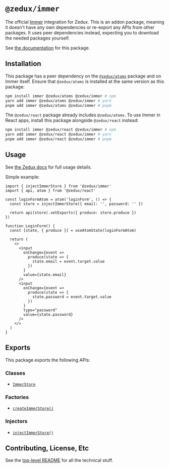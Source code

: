 # `@zedux/immer`

The official [Immer](https://github.com/immerjs/immer) integration for Zedux. This is an addon package, meaning it doesn't have any own dependencies or re-export any APIs from other packages. It uses peer dependencies instead, expecting you to download the needed packages yourself.

See [the documentation](https://omnistac.github.io/zedux/docs/packages/immer) for this package.

## Installation

This package has a peer dependency on the [`@zedux/atoms`](https://www.npmjs.com/package/@zedux/atoms) package and on Immer itself. Ensure that `@zedux/atoms` is installed at the same version as this package:

```sh
npm install immer @zedux/atoms @zedux/immer # npm
yarn add immer @zedux/atoms @zedux/immer # yarn
pnpm add immer @zedux/atoms @zedux/immer # pnpm
```

The `@zedux/react` package already includes `@zedux/atoms`. To use Immer in React apps, install this package alongside `@zedux/react` instead:

```sh
npm install immer @zedux/react @zedux/immer # npm
yarn add immer @zedux/react @zedux/immer # yarn
pnpm add immer @zedux/react @zedux/immer # pnpm
```

## Usage

See [the Zedux docs](https://omnistac.github.io/zedux/docs/packages/immer) for full usage details.

Simple example:

```tsx
import { injectImmerStore } from '@zedux/immer'
import { api, atom } from '@zedux/react'

const loginFormAtom = atom('loginForm', () => {
  const store = injectImmerStore({ email: '', password: '' })

  return api(store).setExports({ produce: store.produce })
})

function LoginForm() {
  const [state, { produce }] = useAtomState(loginFormAtom)

  return (
    <>
      <input
        onChange={event =>
          produce(state => {
            state.email = event.target.value
          })
        }
        value={state.email}
      />
      <input
        onChange={event =>
          produce(state => {
            state.password = event.target.value
          })
        }
        type="password"
        value={state.password}
      />
    </>
  )
}
```

## Exports

This package exports the following APIs:

### Classes

- [`ImmerStore`](https://omnistac.github.io/zedux/docs/packages/immer#immerstore)

### Factories

- [`createImmerStore()`](https://omnistac.github.io/zedux/docs/packages/immer#createimmerstore)

### Injectors

- [`injectImmerStore()`](https://omnistac.github.io/zedux/docs/packages/immer#injectimmerstore)

## Contributing, License, Etc

See the [top-level README](https://github.com/Omnistac/zedux) for all the technical stuff.
